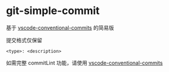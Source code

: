# git-simple-commit

基于 [vscode-conventional-commits](https://marketplace.visualstudio.com/items?itemName=vivaxy.vscode-conventional-commits) 的简易版

提交格式仅保留
```
<type>: <description>
```

如需完整 commitLint 功能，请使用 [vscode-conventional-commits](https://marketplace.visualstudio.com/items?itemName=vivaxy.vscode-conventional-commits)


